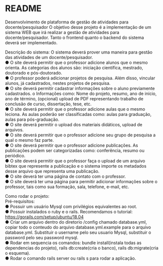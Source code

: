 # README

Desenvolvimento de plataforma de gestão de atividades para docente/pesquisador
O objetivo desse projeto é a implementação de um sistema WEB que irá realizar a gestão
de atividades para docente/pesquisador. Tanto o frontend quanto o backend do sistema
deverá ser implementado.

Descrição do sistema: O sistema deverá prover uma maneira para gestão das atividades de
um docente/pesquisador.<br>
● O site deverá permitir que o professor adicione alunos que o mesmo orienta. As categorias dos alunos são: iniciação científica, mestrado, doutorado e pós-doutorado. <br>
● O professor poderá adicionar projetos de pesquisa. Além disso, vincular alunos, já cadastrados, nestes projetos de pesquisa.<br>
● O site deverá permitir cadastrar informações sobre o aluno previamente cadastrados. o Informações como: Nome do projeto, resumo, ano de início, ano de término, (opcional) upload de PDF representando trabalho de conclusão de curso, dissertação, tese, etc.<br>
● O site deverá permitir que o professor adicione aulas que o mesmo leciona. As aulas poderão ser classificadas como: aulas para graduação, aulas para pós-graduação.<br>
● O site deverá permitir o upload dos materiais didáticos, upload de arquivos. <br>
● O site deverá permitir que o professor adicione seu grupo de pesquisa a qual o mesmo faz parte.<br>
● O site deverá permitir que o professor adicione publicações. As publicações podem ser categorizadas como: conferência, resumo ou periódico. <br>
● O site deverá permitir que o professor faça o upload de um arquivo bibtex que represente a publicação e o sistema importe os metadados desse arquivo que representa uma publicação.<br>
● O site deverá ter uma página de contato com o professor.<br>
● O site deverá ter uma página para permitir adicionar informações sobre o professor, tais como sua formação, sala, telefone, e-mail, etc.<br>

Como rodar o projeto:<br>
Pré-requisitos:<br>
  ● Possuir um usuário Mysql com privilégios equivalentes ao root.<br>
  ● Possuir instalados o ruby e o rails. Recomendamos o tutorial: https://gorails.com/setup/ubuntu/18.04 <br>
  ● Criar um arquivo dentro do diretorio /config chamado database.yml, copiar todo o conteudo do arquivo database.yml.example para o arquivo database.yml. Substituir o username pelo seu usuario Mysql, substituir o password pelo seu password mysql. <br>
  ● Rodar em sequencia os comandos: bundle install(instala todas as dependencias do projeto), rails db:create(cria o banco), rails db:migrate(cria o esquema). <br>
  ● Rodar o comando rails server ou rails s para rodar a aplicação.
  
